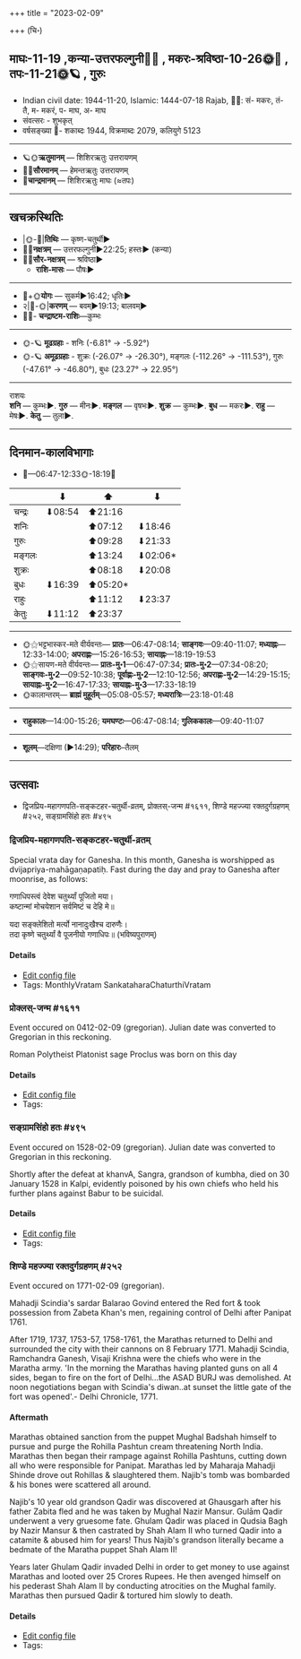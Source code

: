 +++
title = "2023-02-09"

+++
(चि॰)
## माघः-11-19  ,कन्या-उत्तरफल्गुनी🌛🌌  ,  मकरः-श्रविष्ठा-10-26🌞🌌  ,  तपः-11-21🌞🪐  , गुरुः
- Indian civil date: 1944-11-20, Islamic: 1444-07-18 Rajab, 🌌🌞: सं- मकरः, तं- तै, म- मकरं, प- माघ, अ- माघ
- संवत्सरः - शुभकृत्
- वर्षसङ्ख्या 🌛- शकाब्दः 1944, विक्रमाब्दः 2079, कलियुगे 5123
___________________
- 🪐🌞**ऋतुमानम्** — शिशिरऋतुः उत्तरायणम्
- 🌌🌞**सौरमानम्** — हेमन्तऋतुः उत्तरायणम्
- 🌛**चान्द्रमानम्** — शिशिरऋतुः माघः (≈तपः)
___________________


## खचक्रस्थितिः
- |🌞-🌛|**तिथिः** — कृष्ण-चतुर्थी►  
- 🌌🌛**नक्षत्रम्** — उत्तरफल्गुनी►22:25; हस्तः► (कन्या)  
- 🌌🌞**सौर-नक्षत्रम्** — श्रविष्ठा►  
  - **राशि-मासः** — पौषः► 
___________________
- 🌛+🌞**योगः** — सुकर्म►16:42; धृतिः►  
- २|🌛-🌞|**करणम्** — बवम्►19:13; बालवम्►  
- 🌌🌛- **चन्द्राष्टम-राशिः**—कुम्भः  
___________________
- 🌞-🪐 **मूढग्रहाः** - शनिः (-6.81° → -5.92°)
- 🌞-🪐 **अमूढग्रहाः** - शुक्रः (-26.07° → -26.30°), मङ्गलः (-112.26° → -111.53°), गुरुः (-47.61° → -46.80°), बुधः (23.27° → 22.95°)
___________________
राशयः  
**शनि** — कुम्भः►. **गुरु** — मीनः►. **मङ्गल** — वृषभः►. **शुक्र** — कुम्भः►. **बुध** — मकरः►. **राहु** — मेषः►. **केतु** — तुला►. 
___________________


## दिनमान-कालविभागाः
- 🌅—06:47-12:33🌞-18:19🌇  

|      |⬇     |⬆     |⬇     |
|------|-----|-----|------|
|चन्द्रः|⬇08:54 |⬆21:16 |     |
|शनिः   |     |⬆07:12 |⬇18:46 |
|गुरुः  |     |⬆09:28 |⬇21:33 |
|मङ्गलः |     |⬆13:24 |⬇02:06*|
|शुक्रः |     |⬆08:18 |⬇20:08 |
|बुधः   |⬇16:39 |⬆05:20*|     |
|राहुः  |     |⬆11:12 |⬇23:37 |
|केतुः  |⬇11:12 |⬆23:37 |     |
___________________
- 🌞⚝भट्टभास्कर-मते वीर्यवन्तः— **प्रातः**—06:47-08:14; **साङ्गवः**—09:40-11:07; **मध्याह्नः**—12:33-14:00; **अपराह्णः**—15:26-16:53; **सायाह्नः**—18:19-19:53  
- 🌞⚝सायण-मते वीर्यवन्तः— **प्रातः-मु॰1**—06:47-07:34; **प्रातः-मु॰2**—07:34-08:20; **साङ्गवः-मु॰2**—09:52-10:38; **पूर्वाह्णः-मु॰2**—12:10-12:56; **अपराह्णः-मु॰2**—14:29-15:15; **सायाह्नः-मु॰2**—16:47-17:33; **सायाह्नः-मु॰3**—17:33-18:19  
- 🌞कालान्तरम्— **ब्राह्मं मुहूर्तम्**—05:08-05:57; **मध्यरात्रिः**—23:18-01:48  
___________________
- **राहुकालः**—14:00-15:26; **यमघण्टः**—06:47-08:14; **गुलिककालः**—09:40-11:07  
___________________
- **शूलम्**—दक्षिणा (►14:29); **परिहारः**–तैलम्  
___________________

## उत्सवाः
- द्विजप्रिय-महागणपति-सङ्कटहर-चतुर्थी-व्रतम्, प्रोक्लस्-जन्म #१६११, शिण्डे महज्ज्या रक्तदुर्गग्रहणम् #२५२, सङ्ग्रामसिंहो हतः #४९५
### द्विजप्रिय-महागणपति-सङ्कटहर-चतुर्थी-व्रतम्



Special vrata day for Ganesha. In this month, Ganesha is worshipped as dvijapriya-mahāgaṇapatiḥ. Fast during the day and pray to Ganesha after moonrise, as follows:

गणाधिपस्त्वं देवेश चतुर्थ्यां पूजितो मया।  
कष्टान्मां मोचयेशान सर्वमिष्टं च देहि मे॥  
  
यदा सङ्क्लेशितो मर्त्यो नानादुःखैश्च दारुणैः।  
तदा कृष्णे चतुर्थ्यां वै पूजनीयो गणाधिपः॥ (भविष्यपुराणम्)



#### Details
- [Edit config file](https://github.com/jyotisham/adyatithi/blob/master/devatA/gaNapati/description_only/dvijapriya-mahAgaNapati_saGkaTahara-caturthI-vratam.toml)
- Tags: MonthlyVratam SankataharaChaturthiVratam


### प्रोक्लस्-जन्म #१६११

Event occured on 0412-02-09 (gregorian). Julian date was converted to Gregorian in this reckoning. 

Roman Polytheist Platonist sage Proclus was born on this day

#### Details
- [Edit config file](https://github.com/jyotisham/adyatithi/blob/master/mahApuruSha/general-indic-tropical/julian/day/02/08/proklas-janma.toml)
- Tags: 


### सङ्ग्रामसिंहो हतः #४९५

Event occured on 1528-02-09 (gregorian). Julian date was converted to Gregorian in this reckoning. 

Shortly after the defeat at khanvA, Sangra, grandson of kumbha, died on 30 January 1528 in Kalpi, evidently poisoned by his own chiefs who held his further plans against Babur to be suicidal.

#### Details
- [Edit config file](https://github.com/jyotisham/adyatithi/blob/master/mahApuruSha/xatra-later/julian/day/01/30/sangrAmasiMho_hataH.toml)
- Tags: 


### शिण्डे महज्ज्या रक्तदुर्गग्रहणम् #२५२

Event occured on 1771-02-09 (gregorian). 

Mahadji Scindia's sardar Balarao Govind entered the Red fort & took possession from Zabeta Khan's men, regaining control of Delhi after Panipat 1761.

After 1719, 1737, 1753-57, 1758-1761, the Marathas returned to Delhi and surrounded the city with their cannons on 8 February 1771. Mahadji Scindia, Ramchandra Ganesh, Visaji Krishna were the chiefs who were in the Maratha army. 'In the morning the Marathas having planted guns on all 4 sides, began to fire on the fort of Delhi...the ASAD BURJ was demolished. At noon negotiations began with Scindia's diwan..at sunset  the little gate of the fort was opened'.- Delhi Chronicle, 1771.

#### Aftermath
Marathas obtained sanction from the puppet Mughal Badshah himself to pursue and purge the Rohilla Pashtun cream threatening North India. Marathas then began their rampage against Rohilla Pashtuns, cutting down all who were responsible for Panipat. Marathas led by Maharaja Mahadji Shinde drove out Rohillas & slaughtered them. Najib's tomb was bombarded & his bones were scattered all around. 

Najib's 10 year old grandson Qadir was discovered at Ghausgarh after his father Zabita fled and he was taken by Mughal Nazir Mansur. Gulām Qadir underwent a very gruesome fate. Ghulam Qadir was placed in Qudsia Bagh by Nazir Mansur & then castrated by Shah Alam II who turned Qadir into a catamite & abused him for years! Thus Najib's grandson literally became a bedmate of the Maratha puppet Shah Alam II!

Years later Ghulam Qadir invaded Delhi in order to get money to use against Marathas and looted over 25 Crores Rupees. He then avenged himself on his pederast Shah Alam II by conducting atrocities on the Mughal family. Marathas then pursued Qadir & tortured him slowly to death.

#### Details
- [Edit config file](https://github.com/jyotisham/adyatithi/blob/master/mahApuruSha/xatra-later/gregorian/day/02/09/shiNDe-mahadjyA_rakta-durga-grahaNam.toml)
- Tags: 


